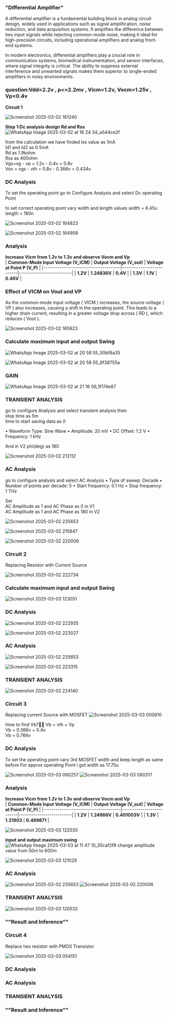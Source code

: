 ### **"Differential Amplifier"**

A differential amplifier is a fundamental building block in analog circuit design, widely used in applications such as signal amplification, noise reduction, and data acquisition systems. It amplifies the difference between two input signals while rejecting common-mode noise, making it ideal for high-precision circuits, including operational amplifiers and analog front-end systems.

In modern electronics, differential amplifiers play a crucial role in communication systems, biomedical instrumentation, and sensor interfaces, where signal integrity is critical. The ability to suppress external interference and unwanted signals makes them superior to single-ended amplifiers in noisy environments.

### **question:Vdd=2.2v , p<=2.2mv , Vicm=1.2v, Vocm=1.25v , Vp=0.4v**

**Circuit 1** <br>

![Screenshot 2025-03-02 161240](https://github.com/user-attachments/assets/338eb269-48a4-4138-a1c0-25b625fd9123)

**Step 1:Dc analysis design Rd and Rss**
![WhatsApp Image 2025-03-02 at 16 24 34_a544ce2f](https://github.com/user-attachments/assets/dcbb4266-b814-49d4-894a-854e76ae5f80)

from the calculation we have finded Iss value as 1mA <br>
Id1 and Id2 as 0.5mA <br>
Rd as 1.9kohm <br>
Rss as 400ohm <br>
Vgs=vg - vp = 1.2v - 0.4v = 0.8v <br>
Vov = vgs - vth = 0.8v - 0.366v = 0.434v <br>

### **DC Analysis**

To set the operating point go to Configure Analysis and select Dc operating Point <br>

to set correct operating point vary width and length values 
width = 6.45u <br>
length = 180n <br>

![Screenshot 2025-03-02 164823](https://github.com/user-attachments/assets/2fe5efbe-f348-4bdd-b18f-ee9ddc551ac3)

![Screenshot 2025-03-02 164908](https://github.com/user-attachments/assets/316231bf-4a42-4e40-a95e-72c4710cc051)

### **Analysis**

**Increase Vicm from 1.2v to 1.3v and observe Vocm and Vp** <br>
| **Common-Mode Input Voltage (V_ICM)** | **Output Voltage (V_out)** | **Voltage at Point P (V_P)** |
|--------------------------------------|--------------------------|--------------------------|
| **1.2V**                            | **1.24836V**             | **0.4V**                |
| **1.3V**                            | **1.1V**                 | **0.46V**               |

### Effect of VICM on Vout and VP

As the common-mode input voltage \( VICM \) increases, the source voltage \( VP \) also increases, causing a shift in the operating point. This leads to a higher drain current, resulting in a greater voltage drop across \( RD \), which reduces \( Vout \).

![Screenshot 2025-03-02 165923](https://github.com/user-attachments/assets/9935d54d-cf30-47ea-80d7-b6691c1cbb31)

### **Calculate maximum input and output Swing**

![WhatsApp Image 2025-03-02 at 20 58 55_50bf8a35](https://github.com/user-attachments/assets/528ca83b-b081-42c5-a450-f31491dd1fcd)

![WhatsApp Image 2025-03-02 at 20 58 55_6f38755a](https://github.com/user-attachments/assets/cfb49074-5091-4a3b-8e2e-0772f622ec15)

### **GAIN**

![WhatsApp Image 2025-03-02 at 21 16 06_1f174e67](https://github.com/user-attachments/assets/5ab85112-8fa7-4060-ba94-98c5b5cdaa32)

### **TRANSIENT ANALYSIS**
go to configure Analysis and select transient analysis then <br>
stop time as 5m <br>
time to start saving data as 0 <br>

• Waveform Type: Sine Wave
• Amplitude: 20 mV
• DC Offset: 1.2 V
• Frequency: 1 kHz

And in V2 phi(deg) as 180

![Screenshot 2025-03-02 212112](https://github.com/user-attachments/assets/74b10d4b-3cdb-4b45-b7ad-b8be02706d6c)

### **AC Analysis**

go to configure analysis and select AC Analysis
• Type of sweep: Decade
• Number of points per decade: 5
• Start frequency: 0.1 Hz
• Stop frequency: 1 THz

Set <br>
AC Amplitude as 1 and AC Phase as 0 in V1 <br>
AC Amplitude as 1 and AC Phase as 180 in V2 <br>

![Screenshot 2025-03-02 235653](https://github.com/user-attachments/assets/db083118-03a3-4021-8a05-7e8285b9bea3)

![Screenshot 2025-03-02 215847](https://github.com/user-attachments/assets/832d0f56-d7ed-4f4a-b0cb-d0fc4634f410)

![Screenshot 2025-03-02 220006](https://github.com/user-attachments/assets/ecfef7ef-22da-4aa5-93b4-74fba38dd18f)


### **Circuit 2** <br>

Replacing Resistor with Current Source

![Screenshot 2025-03-02 222734](https://github.com/user-attachments/assets/dc70cd6c-eed5-4693-bb86-b6c9e4096b61)

### **Calculate maximum input and output Swing**
![Screenshot 2025-03-03 123051](https://github.com/user-attachments/assets/0c6ab4ef-5118-479d-a3e8-9069cf0deae5)


### **DC Analysis**

![Screenshot 2025-03-02 222935](https://github.com/user-attachments/assets/d922b434-5aa1-4bb5-8855-bf281f8d0f53)

![Screenshot 2025-03-02 223027](https://github.com/user-attachments/assets/7ed89486-72bf-409c-a950-a7bc6410a323)

### **AC Analysis**

![Screenshot 2025-03-02 235653](https://github.com/user-attachments/assets/698fa1bf-381b-4deb-a83d-4cf1f8227d05)

![Screenshot 2025-03-02 223315](https://github.com/user-attachments/assets/d0db6eb8-ab1e-4649-bf22-f65bace10bb8)

### **TRANSIENT ANALYSIS**

![Screenshot 2025-03-02 224140](https://github.com/user-attachments/assets/e68ff7b8-09b1-4afa-9d31-49f6f7a2c907)

### **Circuit 3** <br>

Replacing current Source with MOSFET 
![Screenshot 2025-03-03 000910](https://github.com/user-attachments/assets/e7f5f72e-bcd2-4cbd-91ac-e3d028dad7c2)

How to find Vb?🤔🤔
Vb = vth + Vp <br>
Vb = 0.366v + 0.4v <br>
Vb = 0.766v <br>

### **DC Analysis**

To set the operating point vary 3rd MOSFET width and keep length as same before 
For approx operating Point i got width as 17.75u

![Screenshot 2025-03-03 090257](https://github.com/user-attachments/assets/9417e090-c18b-4535-8baf-38ba7f51338b)
![Screenshot 2025-03-03 090317](https://github.com/user-attachments/assets/00b41039-d75d-458f-97a4-345db2f8adfa)
### **Analysis**

**Increase Vicm from 1.2v to 1.3v and observe Vocm and Vp** <br>
| **Common-Mode Input Voltage (V_ICM)** | **Output Voltage (V_out)** | **Voltage at Point P (V_P)** |
|--------------------------------------|--------------------------|--------------------------|
| **1.2V**                            | **1.24966V**             | **0.401003V**                |
| **1.3V**                            | **1.21903**                 | **0.489871**               |

![Screenshot 2025-03-03 122530](https://github.com/user-attachments/assets/bd6d221e-d83b-4542-977b-87d603ae7bd5)


**input and output maximum swing**
![WhatsApp Image 2025-03-03 at 11 47 10_35caf2f9](https://github.com/user-attachments/assets/2ceb79ce-693e-4adf-b3bf-15f794a32941)
change amplitude value from 50m to 600m

![Screenshot 2025-03-03 121029](https://github.com/user-attachments/assets/ef9c2657-7be4-47ba-9f9d-8a4df4bd9ddf)

### **AC Analysis**
![Screenshot 2025-03-02 235653](https://github.com/user-attachments/assets/4b7b36a7-acf8-44cf-9346-13bf0ad5aa6c)
![Screenshot 2025-03-02 220006](https://github.com/user-attachments/assets/a250c882-1bd7-4723-a149-67d51bc9bcdb)

### **TRANSIENT ANALYSIS**

![Screenshot 2025-03-03 120532](https://github.com/user-attachments/assets/38871fd2-2ed0-42fb-bcf1-006936452e3e)


### ""Result and Inference""

### **Circuit 4**
Replace two resistor with PMOS Transistor

![Screenshot 2025-03-03 054151](https://github.com/user-attachments/assets/3bddfece-f2be-4f60-9caf-61d53a124653)

### **DC Analysis**

### **AC Analysis**

### **TRANSIENT ANALYSIS**

### ""Result and Inference""














































 
